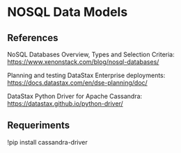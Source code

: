 # NOSQL Data Models

## References

 NoSQL Databases Overview, Types and Selection Criteria: https://www.xenonstack.com/blog/nosql-databases/

 Planning and testing DataStax Enterprise deployments: https://docs.datastax.com/en/dse-planning/doc/

 DataStax Python Driver for Apache Cassandra: https://datastax.github.io/python-driver/

 ## Requeriments

 !pip install cassandra-driver

